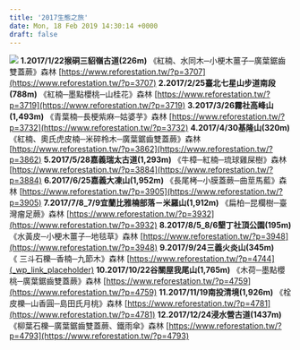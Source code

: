 ```yaml
---
title: '2017生態之旅'
date: Mon, 18 Feb 2019 14:30:14 +0000
draft: false
---
```


![](https://www.reforestation.tw/wp-content/uploads/2019/05/網站使用-2017生態之旅紀錄_工作區域-1-複本.jpg) **1.2017/1/22猴硐三貂嶺古道(226m)** 《紅楠、水同木─小梗木薑子─廣葉鋸齒雙蓋蕨》森林 [https://www.reforestation.tw/?p=3707](https://www.reforestation.tw/?p=3707) **2.2017/2/25臺北七星山步道南段(788m)** 《紅楠─墨點櫻桃─山桂花》森林 [https://www.reforestation.tw/?p=3719](https://www.reforestation.tw/?p=3719) **3.2017/3/26霧社高峰山(1,493m)** 《青葉楠─長梗紫麻─姑婆芋》森林 [https://www.reforestation.tw/?p=3732](https://www.reforestation.tw/?p=3732) **4.2017/4/30基隆山(320m)** 《紅楠、奧氏虎皮楠─米碎柃木─廣葉鋸齒雙蓋蕨》森林 [https://www.reforestation.tw/?p=3862](https://www.reforestation.tw/?p=3862) **5.2017/5/28嘉義瑞太古道(1,293m)** 《牛樟─紅楠─琉球雞屎樹》森林 [https://www.reforestation.tw/?p=3884](https://www.reforestation.tw/?p=3884) **6.2017/6/25嘉義大凍山(1,952m)** 《長尾栲─小膜蓋蕨─曲莖馬藍》森林 [https://www.reforestation.tw/?p=3905](https://www.reforestation.tw/?p=3905) **7.2017/7/8\_7/9宜蘭比雅楠部落－米羅山(1,912m)** 《扁柏─昆欄樹─臺灣瘤足蕨》森林 [https://www.reforestation.tw/?p=3932](https://www.reforestation.tw/?p=3932) **8.2017/8/5\_8/6墾丁社頂公園(195m)** 《水黃皮─小梗木薑子─地毯草》森林 [https://www.reforestation.tw/?p=3948](https://www.reforestation.tw/?p=3948) **9.2017/9/24三義火炎山(345m)** 《 三斗石櫟─香楠─九節木》森林 [https://www.reforestation.tw/?p=4744](_wp_link_placeholder) **10.2017/10/22谷關屋我尾山(1,765m)** 《木荷─墨點櫻桃─廣葉鋸齒雙蓋蕨》森林 [https://www.reforestation.tw/?p=4759](https://www.reforestation.tw/?p=4759) **11.2017/11/19南投清境(1,926m)** 《栓皮櫟─山香圓─島田氏月桃》森林 [https://www.reforestation.tw/?p=4781](https://www.reforestation.tw/?p=4781) **12.2017/12/24浸水營古道(1437m)** 《柳葉石櫟─廣葉鋸齒雙蓋蕨、鐵雨傘》森林 [https://www.reforestation.tw/?p=4793](https://www.reforestation.tw/?p=4793)